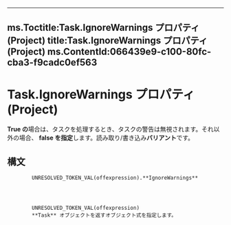 

---
ms.Toctitle:Task.IgnoreWarnings プロパティ (Project)
title:Task.IgnoreWarnings プロパティ (Project)
ms.ContentId:066439e9-c100-80fc-cba3-f9cadc0ef563
---
# Task.IgnoreWarnings プロパティ (Project)




**True の**場合は、タスクを処理するとき、タスクの警告は無視されます。それ以外の場合、 **false を指定**します。読み取り/書き込み**バリアント**です。

## 構文

            UNRESOLVED_TOKEN_VAL(offexpression).**IgnoreWarnings**




            UNRESOLVED_TOKEN_VAL(offexpression)
            **Task** オブジェクトを返すオブジェクト式を指定します。




